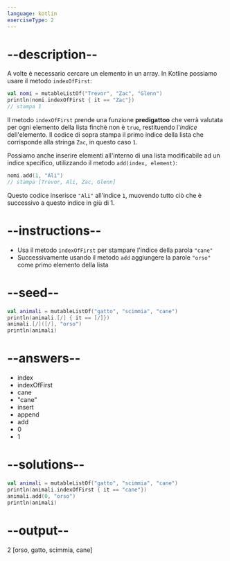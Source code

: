 ```yaml
---
language: kotlin
exerciseType: 2
---
```


# --description--

A volte è necessario cercare un elemento in un array.
In Kotline possiamo usare il metodo `indexOfFirst`:
```kotlin
val nomi = mutableListOf("Trevor", "Zac", "Glenn")
println(nomi.indexOfFirst { it == "Zac"})
// stampa 1
```

Il metodo `indexOfFirst` prende una funzione __predigattoo__ che verrà valutata per ogni elemento della lista finchè non è `true`, restituendo l'_indice_ dell'elemento.
Il codice di sopra stampa il primo indice della lista che corrisponde alla stringa `Zac`, in questo caso `1`.

Possiamo anche inserire elementi all'interno di una lista modificabile ad un indice specifico, utilizzando il metodo `add(index, element)`:

```kotlin
nomi.add(1, "Ali")
// stampa [Trevor, Ali, Zac, Glenn]
```
Questo codice inserisce `"Ali"` all'indice `1`, muovendo tutto ciò che è successivo a questo indice in giù di 1.

# --instructions--

- Usa il metodo `indexOfFirst` per stampare l'indice della parola `"cane"`
- Successivamente usando il metodo `add` aggiungere la parole `"orso"` come primo elemento della lista

# --seed--

```kotlin
val animali = mutableListOf("gatto", "scimmia", "cane")
println(animali.[/] { it == [/]})
animali.[/]([/], "orso")
println(animali)
```

# --answers--

- index
- indexOfFirst
- cane
- "cane"
- insert
- append
- add
- 0
- 1

# --solutions--

```kotlin
val animali = mutableListOf("gatto", "scimmia", "cane")
println(animali.indexOfFirst { it == "cane"})
animali.add(0, "orso")
println(animali)
```

# --output--

2
[orso, gatto, scimmia, cane]
